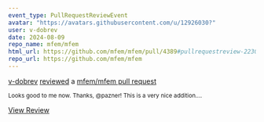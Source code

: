 ```yaml
---
event_type: PullRequestReviewEvent
avatar: "https://avatars.githubusercontent.com/u/12926030?"
user: v-dobrev
date: 2024-08-09
repo_name: mfem/mfem
html_url: https://github.com/mfem/mfem/pull/4389#pullrequestreview-2230917518
repo_url: https://github.com/mfem/mfem
---
```


<a href='https://github.com/v-dobrev' target='_blank'>v-dobrev</a> <a href='https://github.com/mfem/mfem/pull/4389#pullrequestreview-2230917518' target='_blank'>reviewed</a> a <a href='https://github.com/mfem/mfem/pull/4389' target='_blank'>mfem/mfem pull request</a>

<small>Looks good to me now. Thanks, @pazner! This is a very nice addition....</small>

<a href='https://github.com/mfem/mfem/pull/4389#pullrequestreview-2230917518' target='_blank'>View Review</a>